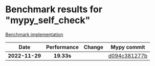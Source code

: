 # Benchmark results for "mypy_self_check"

[Benchmark implementation](https://github.com/mypyc/mypyc-benchmarks/blob/master/benchmarks/mypy_self_check.py#L90)

| Date | Performance | Change | Mypy commit |
| --- | :---: | :---: | --- |
| **2022-11-29** | **19.33s** |  | [d094c381277b](https://github.com/python/mypy/commit/d094c381277b7bec3c3b9956a53395e989347112) |